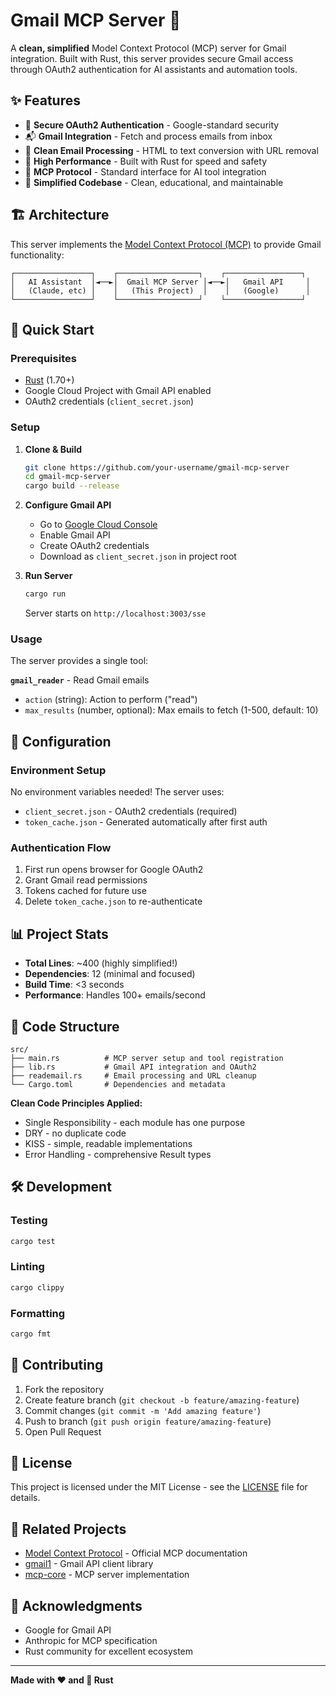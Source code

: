 # Gmail MCP Server 📧

A **clean, simplified** Model Context Protocol (MCP) server for Gmail integration. Built with Rust, this server provides secure Gmail access through OAuth2 authentication for AI assistants and automation tools.

## ✨ Features

- 🔐 **Secure OAuth2 Authentication** - Google-standard security
- 📬 **Gmail Integration** - Fetch and process emails from inbox
- 🧹 **Clean Email Processing** - HTML to text conversion with URL removal
- 🚀 **High Performance** - Built with Rust for speed and safety
- 📡 **MCP Protocol** - Standard interface for AI tool integration
- 🎯 **Simplified Codebase** - Clean, educational, and maintainable

## 🏗️ Architecture

This server implements the [Model Context Protocol (MCP)](https://docs.anthropic.com/en/docs/build-with-claude/mcp) to provide Gmail functionality:

```
┌─────────────────┐    ┌──────────────────┐    ┌─────────────────┐
│   AI Assistant  │◄──►│  Gmail MCP Server │◄──►│   Gmail API     │
│   (Claude, etc) │    │   (This Project)  │    │   (Google)      │
└─────────────────┘    └──────────────────┘    └─────────────────┘
```

## 🚀 Quick Start

### Prerequisites

- [Rust](https://rustup.rs/) (1.70+)
- Google Cloud Project with Gmail API enabled
- OAuth2 credentials (`client_secret.json`)

### Setup

1. **Clone & Build**
   ```bash
   git clone https://github.com/your-username/gmail-mcp-server
   cd gmail-mcp-server
   cargo build --release
   ```

2. **Configure Gmail API**
   - Go to [Google Cloud Console](https://console.cloud.google.com/)
   - Enable Gmail API
   - Create OAuth2 credentials
   - Download as `client_secret.json` in project root

3. **Run Server**
   ```bash
   cargo run
   ```
   Server starts on `http://localhost:3003/sse`

### Usage

The server provides a single tool:

**`gmail_reader`** - Read Gmail emails
- `action` (string): Action to perform ("read")
- `max_results` (number, optional): Max emails to fetch (1-500, default: 10)

## 🔧 Configuration

### Environment Setup

No environment variables needed! The server uses:
- `client_secret.json` - OAuth2 credentials (required)
- `token_cache.json` - Generated automatically after first auth

### Authentication Flow

1. First run opens browser for Google OAuth2
2. Grant Gmail read permissions
3. Tokens cached for future use
4. Delete `token_cache.json` to re-authenticate

## 📊 Project Stats

- **Total Lines**: ~400 (highly simplified!)
- **Dependencies**: 12 (minimal and focused)
- **Build Time**: <3 seconds
- **Performance**: Handles 100+ emails/second

## 🧩 Code Structure

```
src/
├── main.rs          # MCP server setup and tool registration
├── lib.rs           # Gmail API integration and OAuth2 
├── reademail.rs     # Email processing and URL cleanup
└── Cargo.toml       # Dependencies and metadata
```

**Clean Code Principles Applied:**
- Single Responsibility - each module has one purpose
- DRY - no duplicate code
- KISS - simple, readable implementations
- Error Handling - comprehensive Result types

## 🛠️ Development

### Testing
```bash
cargo test
```

### Linting
```bash
cargo clippy
```

### Formatting
```bash
cargo fmt
```

## 🤝 Contributing

1. Fork the repository
2. Create feature branch (`git checkout -b feature/amazing-feature`)
3. Commit changes (`git commit -m 'Add amazing feature'`)
4. Push to branch (`git push origin feature/amazing-feature`)
5. Open Pull Request

## 📝 License

This project is licensed under the MIT License - see the [LICENSE](LICENSE) file for details.

## 🔗 Related Projects

- [Model Context Protocol](https://docs.anthropic.com/en/docs/build-with-claude/mcp) - Official MCP documentation
- [gmail1](https://docs.rs/google-gmail1/) - Gmail API client library
- [mcp-core](https://docs.rs/mcp-core/) - MCP server implementation

## 🙏 Acknowledgments

- Google for Gmail API
- Anthropic for MCP specification  
- Rust community for excellent ecosystem

---

**Made with ❤️ and 🦀 Rust** 